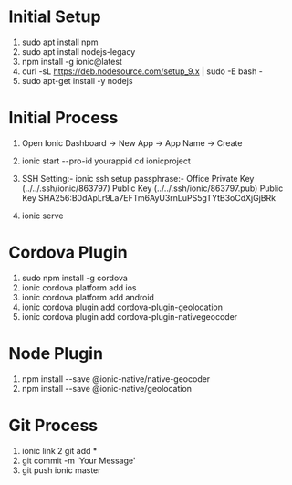 # Initial Setup
  1. sudo apt install npm
  2. sudo apt install nodejs-legacy
  3. npm install -g ionic@latest
  4. curl -sL https://deb.nodesource.com/setup_9.x | sudo -E bash -
  5. sudo apt-get install -y nodejs

# Initial Process
  1. Open Ionic Dashboard -> New App -> App Name -> Create
  
  2. ionic start --pro-id yourappid
     cd ionicproject
     
  3. SSH Setting:- 
       ionic ssh setup
       passphrase:- Office
       Private Key (../../.ssh/ionic/863797)
       Public Key (../../.ssh/ionic/863797.pub)
       Public Key SHA256:B0dApLr9La7EFTm6AyU3rnLuPS5gTYtB3oCdXjGjBRk
       
  4. ionic serve
  
# Cordova Plugin
  1. sudo npm install -g cordova
  2. ionic cordova platform add ios
  3. ionic cordova platform add android
  4. ionic cordova plugin add cordova-plugin-geolocation
  5. ionic cordova plugin add cordova-plugin-nativegeocoder
  
# Node Plugin
   1. npm install --save @ionic-native/native-geocoder
   2. npm install --save @ionic-native/geolocation
 
 # Git Process
   1. ionic link
   2  git add *
   3. git commit -m 'Your Message'
   4. git push ionic master
